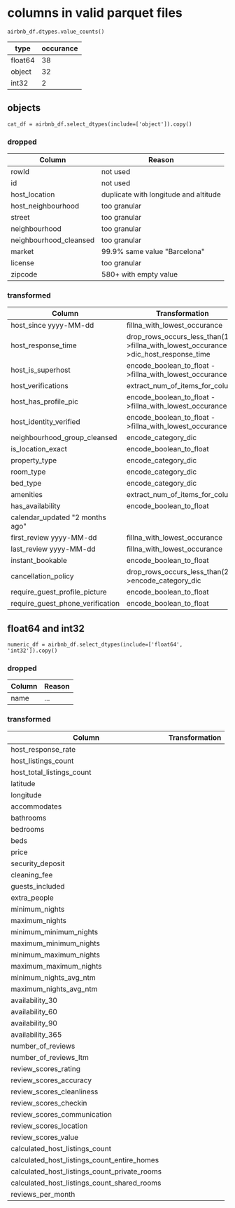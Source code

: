 # columns in valid parquet files

```
airbnb_df.dtypes.value_counts()
```

| type    | occurance |
| ------- | --------- |
| float64 | 38        |
| object  | 32        |
| int32   | 2         |

## objects

`cat_df = airbnb_df.select_dtypes(include=['object']).copy()`

### dropped

| Column                 | Reason                                |
| ---------------------- | ------------------------------------- |
| rowId                  | not used                              |
| id                     | not used                              |
| host_location          | duplicate with longitude and altitude |
| host_neighbourhood     | too granular                          |
| street                 | too granular                          |
| neighbourhood          | too granular                          |
| neighbourhood_cleansed | too granular                          |
| market                 | 99.9% same value "Barcelona"          |
| license                | too granular                          |
| zipcode                | 580+ with empty value                 |

### transformed

| Column                           | Transformation                                                                        |
| -------------------------------- | ------------------------------------------------------------------------------------- |
| host_since yyyy-MM-dd            | fillna_with_lowest_occurance                                                          |
| host_response_time               | drop_rows_occurs_less_than(1) ->fillna_with_lowest_occurance ->dic_host_response_time |
| host_is_superhost                | encode_boolean_to_float ->fillna_with_lowest_occurance                                |
| host_verifications               | extract_num_of_items_for_column                                                       |
| host_has_profile_pic             | encode_boolean_to_float ->fillna_with_lowest_occurance                                |
| host_identity_verified           | encode_boolean_to_float ->fillna_with_lowest_occurance                                |
| neighbourhood_group_cleansed     | encode_category_dic                                                                   |
| is_location_exact                | encode_boolean_to_float                                                               |
| property_type                    | encode_category_dic                                                                   |
| room_type                        | encode_category_dic                                                                   |
| bed_type                         | encode_category_dic                                                                   |
| amenities                        | extract_num_of_items_for_column                                                       |
| has_availability                 | encode_boolean_to_float                                                               |
| calendar_updated "2 months ago"  |
| first_review yyyy-MM-dd          | fillna_with_lowest_occurance                                                          |
| last_review yyyy-MM-dd           | fillna_with_lowest_occurance                                                          |
| instant_bookable                 | encode_boolean_to_float                                                               |
| cancellation_policy              | drop_rows_occurs_less_than(2) ->encode_category_dic                                   |
| require_guest_profile_picture    | encode_boolean_to_float                                                               |
| require_guest_phone_verification | encode_boolean_to_float                                                               |

## float64 and int32

`numeric_df = airbnb_df.select_dtypes(include=['float64', 'int32']).copy()`

### dropped

| Column | Reason |
| ------ | ------ |
| name   | ...    |

### transformed

| Column                                       | Transformation |
| -------------------------------------------- | -------------- |
| host_response_rate                           |
| host_listings_count                          |
| host_total_listings_count                    |
| latitude                                     |
| longitude                                    |
| accommodates                                 |
| bathrooms                                    |
| bedrooms                                     |
| beds                                         |
| price                                        |
| security_deposit                             |
| cleaning_fee                                 |
| guests_included                              |
| extra_people                                 |
| minimum_nights                               |
| maximum_nights                               |
| minimum_minimum_nights                       |
| maximum_minimum_nights                       |
| minimum_maximum_nights                       |
| maximum_maximum_nights                       |
| minimum_nights_avg_ntm                       |
| maximum_nights_avg_ntm                       |
| availability_30                              |
| availability_60                              |
| availability_90                              |
| availability_365                             |
| number_of_reviews                            |
| number_of_reviews_ltm                        |
| review_scores_rating                         |
| review_scores_accuracy                       |
| review_scores_cleanliness                    |
| review_scores_checkin                        |
| review_scores_communication                  |
| review_scores_location                       |
| review_scores_value                          |
| calculated_host_listings_count               |
| calculated_host_listings_count_entire_homes  |
| calculated_host_listings_count_private_rooms |
| calculated_host_listings_count_shared_rooms  |
| reviews_per_month                            |

